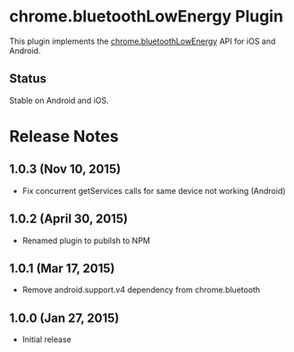 # chrome.bluetoothLowEnergy Plugin

This plugin implements the [chrome.bluetoothLowEnergy](https://developer.chrome.com/apps/bluetoothLowEnergy) API for iOS and Android.

## Status

Stable on Android and iOS.

# Release Notes

## 1.0.3 (Nov 10, 2015)
- Fix concurrent getServices calls for same device not working (Android)

## 1.0.2 (April 30, 2015)
- Renamed plugin to pubilsh to NPM

## 1.0.1 (Mar 17, 2015)
* Remove android.support.v4 dependency from chrome.bluetooth

## 1.0.0 (Jan 27, 2015)
* Initial release
